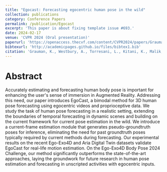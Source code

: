 ```yaml
---
title: "Egocast: Forecasting egocentric human pose in the wild"
collection: publications
category: Conference Papers
permalink: /publication/Egocast
excerpt: 'This paper is about fixing template issue #693.'
date: 2024-02-17
venue: 'CVPR 2024 (Oral presentation)'
paperurl: 'https://openaccess.thecvf.com/content/CVPR2024/papers/Grauman_Ego-Exo4D_Understanding_Skilled_Human_Activity_from_First-_and_Third-Person_Perspectives_CVPR_2024_paper.pdf'
bibtexurl: 'http://academicpages.github.io/files/bibtex1.bib'
citation: 'Grauman, K., Westbury, A., Torresani, L., Kitani, K., Malik, J., Afouras, T., ... & Wray, M. (2024). Ego-exo4d: Understanding skilled human activity from first-and third-person perspectives. In Proceedings of the IEEE/CVF Conference on Computer Vision and Pattern Recognition (pp. 19383-19400).'
---
```


Abstract
====
Accurately estimating and forecasting human body pose is important for enhancing the user's sense of immersion in Augmented Reality. Addressing this need, our paper introduces EgoCast, a bimodal method for 3D human pose forecasting using egocentric videos and proprioceptive data. We study the task of human pose forecasting in a realistic setting, extending the boundaries of temporal forecasting in dynamic scenes and building on the current framework for current pose estimation in the wild. We introduce a current-frame estimation module that generates pseudo-groundtruth poses for inference, eliminating the need for past groundtruth poses typically required by current methods during forecasting. Our experimental results on the recent Ego-Exo4D and Aria Digital Twin datasets validate EgoCast for real-life motion estimation. On the Ego-Exo4D Body Pose 2024 Challenge, our method significantly outperforms the state-of-the-art approaches, laying the groundwork for future research in human pose estimation and forecasting in unscripted activities with egocentric inputs.